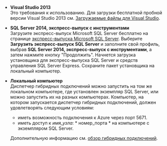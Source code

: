 
- **Visual Studio 2013** <br/> Это требования к использованию. Для загрузки бесплатной пробной версии Visual Studio 2013 см. [Загружаемые файлы для Visual Studio](http://www.visualstudio.com/downloads/download-visual-studio-vs). 

- **SQL Server 2014, экспресс-выпуск с инструментами** <br/>Загрузите экспресс-выпуск Microsoft SQL Server бесплатно на странице [экспресс-выпуска Microsoft SQL Server](http://www.microsoft.com/ru-ru/server-cloud/Products/sql-server-editions/sql-server-express.aspx). Выберите **Загрузить экспресс-выпуск SQL Server** и заполните свой профиль, выбрав **SQL Server 2014, экспресс-выпуск с инструментами**, а затем нажмите кнопку "Продолжить". Начнется загрузка установщика для экспресс-выпуска SQL Server и средств управления SQL Server Express. Сохраните пакет установщика на локальный компьютер.

- **Локальный компьютер** <br/>Диспетчер гибридных подключений можно запустить на том же локальном компьютере, где установлен экземпляр SQL Server, или можно запустить их на разных компьютерах. Компьютер, на котором запускается диспетчер гибридных подключений, должен удовлетворять следующим условиям:

	- иметь возможность подключения к Azure через порт 5671.
	- иметь доступ к *имя_узла*: * номер_порта * на компьютере с экземпляром SQL Server.  

	Дополнительную информацию см. [обзор гибридных подключений](../articles/integration-hybrid-connection-overview.md).

<!---HONumber=62-->